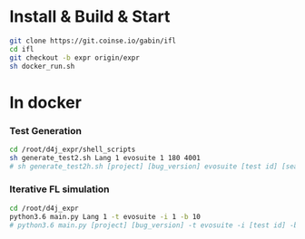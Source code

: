 # Install & Build & Start
```bash
git clone https://git.coinse.io/gabin/ifl
cd ifl
git checkout -b expr origin/expr
sh docker_run.sh
```

# In docker
### Test Generation
```bash
cd /root/d4j_expr/shell_scripts
sh generate_test2.sh Lang 1 evosuite 1 180 4001
# sh generate_test2h.sh [project] [bug_version] evosuite [test id] [search budget(s)] [seed]
```

### Iterative FL simulation
```bash
cd /root/d4j_expr
python3.6 main.py Lang 1 -t evosuite -i 1 -b 10
# python3.6 main.py [project] [bug_version] -t evosuite -i [test id] -b [query budget]
```
